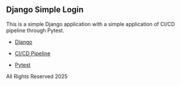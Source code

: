 ## Django Simple Login

This is a simple Django application with a simple application of CI/CD pipeline through Pytest. 

- [Django](https://www.djangoproject.com/)

- [CI/CD Pipeline](https://www.redhat.com/en/topics/devops/what-cicd-pipeline)

- [Pytest](https://docs.pytest.org/en/stable/)


All Rights Reserved 2025

